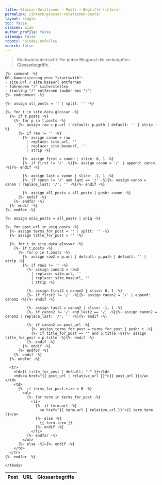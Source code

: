 ```yaml
---
title: Glossar-Relationen – Posts → Begriffe (intern)
permalink: /intern/glossar-relationen-posts/
layout: single
toc: false
classes: wide
author_profile: false
sitemap: false
robots: noindex,nofollow
search: false
---
```


> Rückwärtsübersicht: Für jeden Blogpost die verknüpften Glossarbegriffe.

<div class="glossar-table full-bleed">
  <table class="table table--striped">
    <thead>
      <tr>
        <th>Post</th>
        <th>URL</th>
        <th>Glossarbegriffe</th>
      </tr>
    </thead>
    <tbody>

    {%- comment -%}
    URL-Kanonisierung ohne "startswith":
    - site.url / site.baseurl entfernen
    - führenden "/" sicherstellen
    - trailing "/" entfernen (außer bei "/")
    {%- endcomment -%}

    {%- assign all_posts = '' | split: '' -%}

    {%- for t in site.data.glossar -%}
      {%- if t.posts -%}
        {%- for p in t.posts -%}
          {%- assign raw = p.url | default: p.path | default: '' | strip -%}
          {%- if raw != '' -%}
            {%- assign canon = raw
              | replace: site.url, ''
              | replace: site.baseurl, ''
              | strip -%}

            {%- assign first = canon | slice: 0, 1 -%}
            {%- if first != '/' -%}{%- assign canon = '/' | append: canon -%}{%- endif -%}

            {%- assign last = canon | slice: -1, 1 -%}
            {%- if canon != '/' and last == '/' -%}{%- assign canon = canon | replace_last: '/', '' -%}{%- endif -%}

            {%- assign all_posts = all_posts | push: canon -%}
          {%- endif -%}
        {%- endfor -%}
      {%- endif -%}
    {%- endfor -%}

    {%- assign uniq_posts = all_posts | uniq -%}

    {%- for post_url in uniq_posts -%}
      {%- assign terms_for_post = '' | split: '' -%}
      {%- assign title_for_post = '' -%}

      {%- for t in site.data.glossar -%}
        {%- if t.posts -%}
          {%- for p in t.posts -%}
            {%- assign raw2 = p.url | default: p.path | default: '' | strip -%}
            {%- if raw2 != '' -%}
              {%- assign canon2 = raw2
                | replace: site.url, ''
                | replace: site.baseurl, ''
                | strip -%}

              {%- assign first2 = canon2 | slice: 0, 1 -%}
              {%- if first2 != '/' -%}{%- assign canon2 = '/' | append: canon2 -%}{%- endif -%}

              {%- assign last2 = canon2 | slice: -1, 1 -%}
              {%- if canon2 != '/' and last2 == '/' -%}{%- assign canon2 = canon2 | replace_last: '/', '' -%}{%- endif -%}

              {%- if canon2 == post_url -%}
                {%- assign terms_for_post = terms_for_post | push: t -%}
                {%- if title_for_post == '' and p.title -%}{%- assign title_for_post = p.title -%}{%- endif -%}
              {%- endif -%}
            {%- endif -%}
          {%- endfor -%}
        {%- endif -%}
      {%- endfor -%}

      <tr>
        <td>{{ title_for_post | default: "—" }}</td>
        <td><a href="{{ post_url | relative_url }}">{{ post_url }}</a></td>
        <td>
          {%- if terms_for_post.size > 0 -%}
            <ul>
              {%- for term in terms_for_post -%}
                <li>
                  {%- if term.url -%}
                    <a href="{{ term.url | relative_url }}">{{ term.term }}</a>
                  {%- else -%}
                    {{ term.term }}
                  {%- endif -%}
                </li>
              {%- endfor -%}
            </ul>
          {%- else -%}—{%- endif -%}
        </td>
      </tr>
    {%- endfor -%}

    </tbody>
  </table>
</div>

